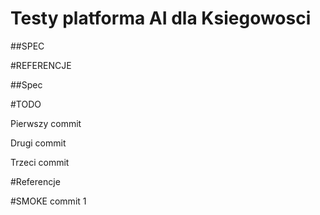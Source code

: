 # Testy platforma AI dla Ksiegowosci


##SPEC


#REFERENCJE

##Spec

#TODO

Pierwszy commit

Drugi commit

Trzeci commit

#Referencje



#SMOKE commit 1

